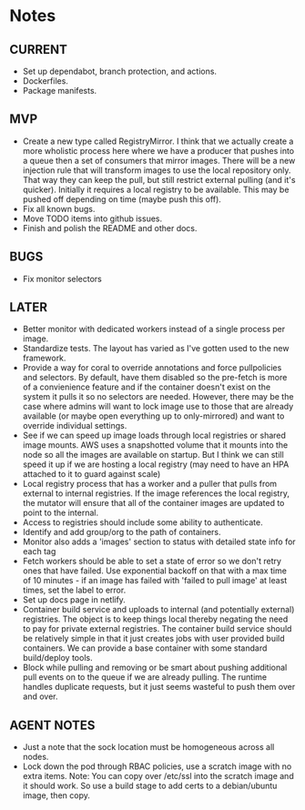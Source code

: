 # Notes

## CURRENT
* Set up dependabot, branch protection, and actions.
* Dockerfiles.
* Package manifests.

## MVP
* Create a new type called RegistryMirror.  I think that we actually create a more wholistic process here where we have a producer that pushes into a queue then a set of consumers that mirror images.  There will be a new injection rule that will transform images to use the local repository only.  That way they can keep the pull, but still restrict external pulling (and it's quicker).  Initially it requires a local registry to be available.  This may be pushed off depending on time (maybe push this off).
* Fix all known bugs.
* Move TODO items into github issues.
* Finish and polish the README and other docs.

## BUGS
* Fix monitor selectors

## LATER
* Better monitor with dedicated workers instead of a single process per image.
* Standardize tests.  The layout has varied as I've gotten used to the new framework.
* Provide a way for coral to override annotations and force pullpolicies and selectors.  By default, have them disabled so the pre-fetch is more of a convienience feature and if the container doesn't exist on the system it pulls it so no selectors are needed.  However, there may be the case where admins will want to lock image use to those that are already available (or maybe open everything up to only-mirrored) and want to override individual settings.
* See if we can speed up image loads through local registries or shared image mounts. AWS uses a snapshotted volume that it mounts into the node so all the images are available on startup.  But I think we can still speed it up if we are hosting a local registry (may need to have an HPA attached to it to guard against scale)
* Local registry process that has a worker and a puller that pulls from external to internal registries. If the image references the local registry, the mutator will ensure that all of the container images are updated to point to the internal.
* Access to registries should include some ability to authenticate.
* Identify and add group/org to the path of containers.
* Monitor also adds a 'images' section to status with detailed state info for each tag
* Fetch workers should be able to set a state of error so we don't retry ones that have failed.  Use exponential backoff on that with a max time of 10 minutes - if an image has failed with 'failed to pull image' at least <configurable> times, set the label to error.
* Set up docs page in netlify.
* Container build service and uploads to internal (and potentially external) registries.  The object is to keep things local thereby negating the need to pay for private external registries.  The container build service should be relatively simple in that it just creates jobs with user provided build containers.  We can provide a base container with some standard build/deploy tools.
* Block while pulling and removing or be smart about pushing additional pull events on to the queue if we are already pulling.  The runtime handles duplicate requests, but it just seems wasteful to push them over and over.

## AGENT NOTES
* Just a note that the sock location must be homogeneous across all nodes.
* Lock down the pod through RBAC policies, use a scratch image with no extra items.
Note: You can copy over /etc/ssl into the scratch image and it should work.  So use a build stage to add certs to a debian/ubuntu image, then copy.